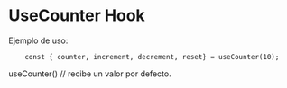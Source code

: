 # UseCounter Hook

Ejemplo de uso:

```
    const { counter, increment, decrement, reset} = useCounter(10);
```    

useCounter() // recibe un valor por defecto.